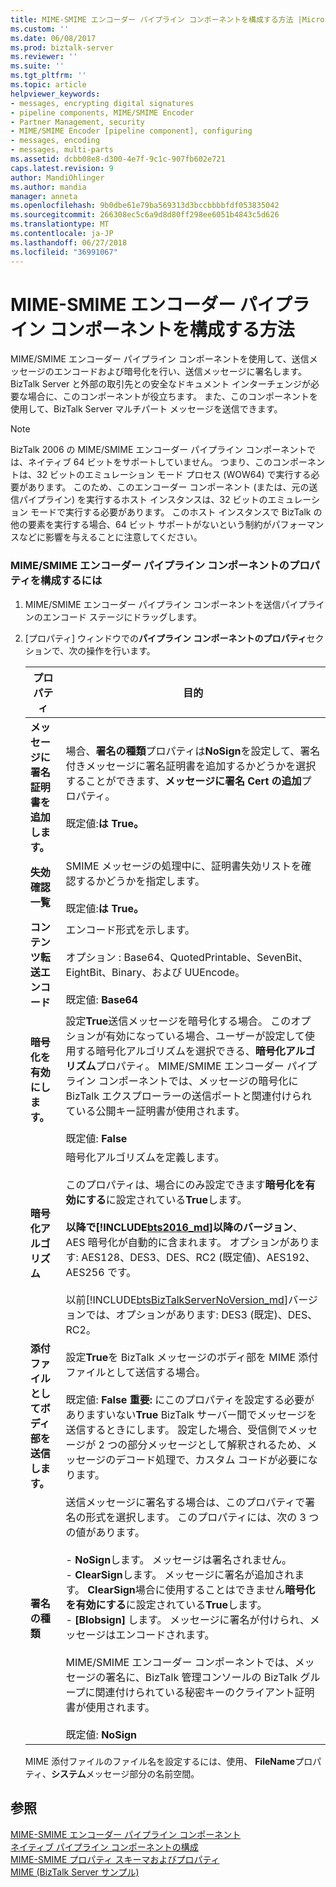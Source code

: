 ```yaml
---
title: MIME-SMIME エンコーダー パイプライン コンポーネントを構成する方法 |Microsoft Docs
ms.custom: ''
ms.date: 06/08/2017
ms.prod: biztalk-server
ms.reviewer: ''
ms.suite: ''
ms.tgt_pltfrm: ''
ms.topic: article
helpviewer_keywords:
- messages, encrypting digital signatures
- pipeline components, MIME/SMIME Encoder
- Partner Management, security
- MIME/SMIME Encoder [pipeline component], configuring
- messages, encoding
- messages, multi-parts
ms.assetid: dcbb08e8-d300-4e7f-9c1c-907fb602e721
caps.latest.revision: 9
author: MandiOhlinger
ms.author: mandia
manager: anneta
ms.openlocfilehash: 9b0dbe61e79ba569313d3bccbbbbfdf053835042
ms.sourcegitcommit: 266308ec5c6a9d8d80ff298ee6051b4843c5d626
ms.translationtype: MT
ms.contentlocale: ja-JP
ms.lasthandoff: 06/27/2018
ms.locfileid: "36991067"
---
```

# <a name="how-to-configure-the-mime-smime-encoder-pipeline-component"></a>MIME-SMIME エンコーダー パイプライン コンポーネントを構成する方法
MIME/SMIME エンコーダー パイプライン コンポーネントを使用して、送信メッセージのエンコードおよび暗号化を行い、送信メッセージに署名します。 BizTalk Server と外部の取引先との安全なドキュメント インターチェンジが必要な場合に、このコンポーネントが役立ちます。 また、このコンポーネントを使用して、BizTalk Server マルチパート メッセージを送信できます。  

> [!NOTE]
>  BizTalk 2006 の MIME/SMIME エンコーダー パイプライン コンポーネントでは、ネイティブ 64 ビットをサポートしていません。  つまり、このコンポーネントは、32 ビットのエミュレーション モード プロセス (WOW64) で実行する必要があります。  このため、このエンコーダー コンポーネント (または、元の送信パイプライン) を実行するホスト インスタンスは、32 ビットのエミュレーション モードで実行する必要があります。  このホスト インスタンスで BizTalk の他の要素を実行する場合、64 ビット サポートがないという制約がパフォーマンスなどに影響を与えることに注意してください。  

### <a name="to-configure-the-properties-for-the-mimesmime-encoder-pipeline-component"></a>MIME/SMIME エンコーダー パイプライン コンポーネントのプロパティを構成するには  

1. MIME/SMIME エンコーダー パイプライン コンポーネントを送信パイプラインのエンコード ステージにドラッグします。  

2. [プロパティ] ウィンドウでの**パイプライン コンポーネントのプロパティ**セクションで、次の操作を行います。  


   |             プロパティ             |                                                                                                                                                                                                                                                                                                                              目的                                                                                                                                                                                                                                                                                                                               |
   |----------------------------------|-----------------------------------------------------------------------------------------------------------------------------------------------------------------------------------------------------------------------------------------------------------------------------------------------------------------------------------------------------------------------------------------------------------------------------------------------------------------------------------------------------------------------------------------------------------------------------------------------------------------------------------------------------------------------|
   | **メッセージに署名証明書を追加します。**  |                                                                                                                                                                                                                    場合、**署名の種類**プロパティは**NoSign**を設定して、署名付きメッセージに署名証明書を追加するかどうかを選択することができます、**メッセージに署名 Cert の追加**プロパティ。<br /><br /> 既定値:**は True。**                                                                                                                                                                                                                     |
   |    **失効確認一覧**     |                                                                                                                                                                                                                                                                   SMIME メッセージの処理中に、証明書失効リストを確認するかどうかを指定します。<br /><br /> 既定値:**は True。**                                                                                                                                                                                                                                                                    |
   |  **コンテンツ転送エンコード**   |                                                                                                                                                                                                                                                     エンコード形式を示します。<br /><br /> オプション : Base64、QuotedPrintable、SevenBit、EightBit、Binary、および UUEncode。<br /><br /> 既定値: **Base64**                                                                                                                                                                                                                                                      |
   |      **暗号化を有効にします。**       |                                                                                                                                     設定**True**送信メッセージを暗号化する場合。 このオプションが有効になっている場合、ユーザーが設定して使用する暗号化アルゴリズムを選択できる、**暗号化アルゴリズム**プロパティ。 MIME/SMIME エンコーダー パイプライン コンポーネントでは、メッセージの暗号化に BizTalk エクスプローラーの送信ポートと関連付けられている公開キー証明書が使用されます。<br /><br /> 既定値: **False**                                                                                                                                     |
   |     **暗号化アルゴリズム**     |                                                                            暗号化アルゴリズムを定義します。<br /><br /> このプロパティは、場合にのみ設定できます**暗号化を有効にする**に設定されている**True**します。<br /><br />**以降で[!INCLUDE[bts2016_md](../includes/bts2016-md.md)]以降のバージョン**、AES 暗号化が自動的に含まれます。 オプションがあります: AES128、DES3、DES、RC2 (既定値)、AES192、AES256 です。<br /><br />以前[!INCLUDE[btsBizTalkServerNoVersion_md](../includes/btsbiztalkservernoversion-md.md)]バージョンでは、オプションがあります: DES3 (既定)、DES、RC2。                                                                             |
   | **添付ファイルとしてボディ部を送信します。** |                                                                                                                                        設定**True**を BizTalk メッセージのボディ部を MIME 添付ファイルとして送信する場合。<br /><br /> 既定値: **False** **重要:** にこのプロパティを設定する必要がありますいない**True** BizTalk サーバー間でメッセージを送信するときにします。 設定した場合、受信側でメッセージが 2 つの部分メッセージとして解釈されるため、メッセージのデコード処理で、カスタム コードが必要になります。                                                                                                                                        |
   |        **署名の種類**        | 送信メッセージに署名する場合は、このプロパティで署名の形式を選択します。 このプロパティには、次の 3 つの値があります。<br /><br /> -   **NoSign**します。 メッセージは署名されません。<br />-   **ClearSign**します。 メッセージに署名が追加されます。 **ClearSign**場合に使用することはできません**暗号化を有効にする**に設定されている**True**します。<br />-   **[Blobsign]** します。 メッセージに署名が付けられ、メッセージはエンコードされます。<br /><br /> MIME/SMIME エンコーダー コンポーネントでは、メッセージの署名に、BizTalk 管理コンソールの BizTalk グループに関連付けられている秘密キーのクライアント証明書が使用されます。<br /><br /> 既定値: **NoSign** |

   MIME 添付ファイルのファイル名を設定するには、使用、 **FileName**プロパティ、**システム**メッセージ部分の名前空間。  

## <a name="see-also"></a>参照  
 [MIME-SMIME エンコーダー パイプライン コンポーネント](../core/mime-smime-encoder-pipeline-component.md)   
 [ネイティブ パイプライン コンポーネントの構成](../core/configuring-native-pipeline-components.md)   
 [MIME-SMIME プロパティ スキーマおよびプロパティ](../core/mime-smime-property-schema-and-properties.md)   
 [MIME (BizTalk Server サンプル)](../core/mime-biztalk-server-sample.md)